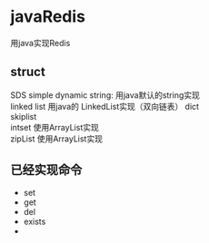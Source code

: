 # javaRedis

用java实现Redis

## struct

SDS simple dynamic string: 用java默认的string实现  
linked list 用java的 LinkedList实现（双向链表）
dict  
skiplist  
intset 使用ArrayList实现  
zipList 使用ArrayList实现
## 已经实现命令
- set
- get
- del
- exists
- 